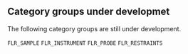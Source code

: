 
## Category groups under developmet

The following category groups are still under development. 

`FLR_SAMPLE`
`FLR_INSTRUMENT`
`FLR_PROBE`
`FLR_RESTRAINTS`


